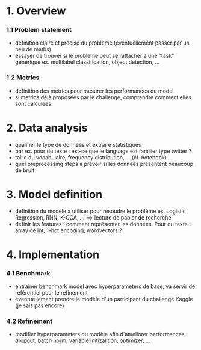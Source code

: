 # 1. Overview

### 1.1 Problem statement
- definition claire et precise du problème (eventuellement passer par un peu de maths)
- essayer de trouver si le problème peut se rattacher à une "task" générique ex. multilabel classification, object detection, ...

### 1.2 Metrics
- definition des metrics pour mesurer les performances du model
- si metrics déjà proposées par le challenge, comprendre comment elles sont calculées

# 2. Data analysis
 - qualifier le type de données et extraire statistiques
 - par ex. pour du texte : est-ce que le language est familier type twitter ? 
 - taille du vocabulaire, frequency distribution, ... (cf. notebook)
 - quel preprocessing steps à prévoir si les données présentent beaucoup de bruit

# 3. Model definition
 - definition du modèle à utiliser pour résoudre le problème ex. Logistic Regression, RNN, K-CCA, ... ==> lecture de papier de recherche
 - définir les features : comment représenter les données. Pour du texte : array de int, 1-hot encoding, wordvectors ?

# 4. Implementation

### 4.1 Benchmark
- entrainer benchmark model avec hyperparameters de base, va servir de référentiel pour le refinement
- éventuellement prendre le modèle d'un participant du challenge Kaggle (je sais pas encore)

### 4.2 Refinement
- modifier hyperparameters du modèle afin d'ameliorer performances : dropout, batch norm, variable initizalition, optimizer, ...
